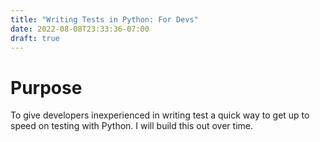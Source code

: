 ```yaml
---
title: "Writing Tests in Python: For Devs"
date: 2022-08-08T23:33:36-07:00
draft: true
---
```


# Purpose

To give developers inexperienced in writing test a quick way to get up to speed on testing with Python. I will build this out over time. 